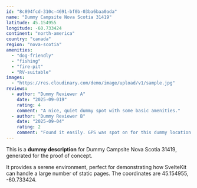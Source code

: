 ```yaml
---
id: "8c894fcd-310c-4691-bf0b-03ba6baa0ada"
name: "Dummy Campsite Nova Scotia 31419"
latitude: 45.154955
longitude: -60.733424
continent: "north-america"
country: "canada"
region: "nova-scotia"
amenities:
  - "dog-friendly"
  - "fishing"
  - "fire-pit"
  - "RV-suitable"
images:
  - "https://res.cloudinary.com/demo/image/upload/v1/sample.jpg"
reviews:
  - author: "Dummy Reviewer A"
    date: "2025-09-019"
    rating: 4
    comment: "A nice, quiet dummy spot with some basic amenities."
  - author: "Dummy Reviewer B"
    date: "2025-09-04"
    rating: 2
    comment: "Found it easily. GPS was spot on for this dummy location."
---
```


This is a **dummy description** for Dummy Campsite Nova Scotia 31419, generated for the proof of concept.

It provides a serene environment, perfect for demonstrating how SvelteKit can handle a large number of static pages. The coordinates are 45.154955, -60.733424.
